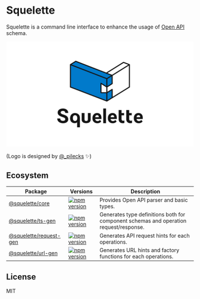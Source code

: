 # Squelette
Squelette is a command line interface to enhance the usage of [Open API](https://www.openapis.org/) schema.

![Squelette](./assets/squelette-bg-white.jpg)

(Logo is designed by [@_pilecks](https://twitter.com/_pilecks) :sparkles:)

## Ecosystem

| Package | Versions | Description |
| --- | --- | --- |
| [@squelette/core](https://github.com/andoshin11/squelette/blob/master/packages/squelette-core/README.md) | [![npm version](https://badge.fury.io/js/%40squelette%2Fcore.svg)](https://badge.fury.io/js/%40squelette%2Fcore) | Provides Open API parser and basic types. |
| [@squelette/ts-gen](https://github.com/andoshin11/squelette/blob/master/packages/squelette-ts-gen/README.md) | [![npm version](https://badge.fury.io/js/%40squelette%2Fts-gen.svg)](https://badge.fury.io/js/%40squelette%2Fts-gen) | Generates type definitions both for component schemas and operation request/response. |
| [@squelette/request-gen](https://github.com/andoshin11/squelette/blob/master/packages/squelette-request-gen/README.md) | [![npm version](https://badge.fury.io/js/%40squelette%2Frequest-gen.svg)](https://badge.fury.io/js/%40squelette%2Frequest-gen) | Generates API request hints for each operations. |
| [@squelette/url-gen](https://github.com/andoshin11/squelette/blob/master/packages/squelette-url-gen/README.md) | [![npm version](https://badge.fury.io/js/%40squelette%2Furl-gen.svg)](https://badge.fury.io/js/%40squelette%2Furl-gen) | Generates URL hints and factory functions for each operations. |

## License
MIT
